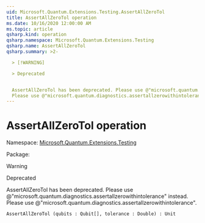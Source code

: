 ```yaml
---
uid: Microsoft.Quantum.Extensions.Testing.AssertAllZeroTol
title: AssertAllZeroTol operation
ms.date: 10/16/2020 12:00:00 AM
ms.topic: article
qsharp.kind: operation
qsharp.namespace: Microsoft.Quantum.Extensions.Testing
qsharp.name: AssertAllZeroTol
qsharp.summary: >2-

  > [!WARNING]

  > Deprecated


  AssertAllZeroTol has been deprecated. Please use @"microsoft.quantum.diagnostics.assertallzerowithintolerance" instead.
  Please use @"microsoft.quantum.diagnostics.assertallzerowithintolerance".
---
```


# AssertAllZeroTol operation

Namespace: [Microsoft.Quantum.Extensions.Testing](xref:Microsoft.Quantum.Extensions.Testing)

Package: [](https://nuget.org/packages/)


> [!WARNING]
> Deprecated
AssertAllZeroTol has been deprecated. Please use @"microsoft.quantum.diagnostics.assertallzerowithintolerance" instead.Please use @"microsoft.quantum.diagnostics.assertallzerowithintolerance".

```Q#
AssertAllZeroTol (qubits : Qubit[], tolerance : Double) : Unit
```
